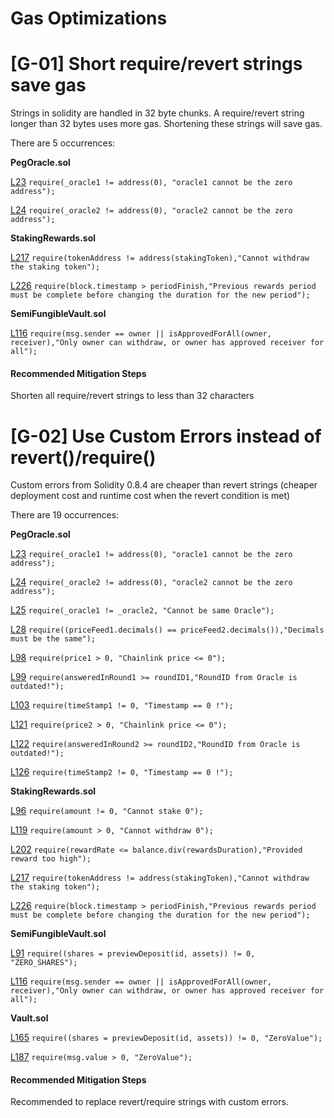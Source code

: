 # Gas Optimizations
# [G-01] Short require/revert strings save gas 
Strings in solidity are handled in 32 byte chunks. A require/revert string longer than 32 bytes uses more gas. Shortening these strings will save gas.


There are 5 occurrences:

**PegOracle.sol** 

[L23](https://github.com/code-423n4/2022-09-y2k-finance/blob/main/src/oracles/PegOracle.sol#L23) `require(_oracle1 != address(0), "oracle1 cannot be the zero address");`

[L24](https://github.com/code-423n4/2022-09-y2k-finance/blob/main/src/oracles/PegOracle.sol#L24) `require(_oracle2 != address(0), "oracle2 cannot be the zero address");`


**StakingRewards.sol** 

[L217](https://github.com/code-423n4/2022-09-y2k-finance/blob/main/src/rewards/StakingRewards.sol#L217) `require(tokenAddress != address(stakingToken),"Cannot withdraw the staking token");`

[L226](https://github.com/code-423n4/2022-09-y2k-finance/blob/main/src/rewards/StakingRewards.sol#L226) `require(block.timestamp > periodFinish,"Previous rewards period must be complete before changing the duration for the new period");`


**SemiFungibleVault.sol** 

[L116](https://github.com/code-423n4/2022-09-y2k-finance/blob/main/src/SemiFungibleVault.sol#L116) `require(msg.sender == owner || isApprovedForAll(owner, receiver),"Only owner can withdraw, or owner has approved receiver for all");`


#### Recommended Mitigation Steps
Shorten all require/revert strings to less than 32 characters


# [G-02] Use Custom Errors instead of revert()/require() 
Custom errors from Solidity 0.8.4 are cheaper than revert strings (cheaper deployment cost and runtime cost when the revert condition is met)


There are 19 occurrences:

**PegOracle.sol** 

[L23](https://github.com/code-423n4/2022-09-y2k-finance/blob/main/src/oracles/PegOracle.sol#L23) `require(_oracle1 != address(0), "oracle1 cannot be the zero address");`

[L24](https://github.com/code-423n4/2022-09-y2k-finance/blob/main/src/oracles/PegOracle.sol#L24) `require(_oracle2 != address(0), "oracle2 cannot be the zero address");`

[L25](https://github.com/code-423n4/2022-09-y2k-finance/blob/main/src/oracles/PegOracle.sol#L25) `require(_oracle1 != _oracle2, "Cannot be same Oracle");`

[L28](https://github.com/code-423n4/2022-09-y2k-finance/blob/main/src/oracles/PegOracle.sol#L28) `require((priceFeed1.decimals() == priceFeed2.decimals()),"Decimals must be the same");`

[L98](https://github.com/code-423n4/2022-09-y2k-finance/blob/main/src/oracles/PegOracle.sol#L98) `require(price1 > 0, "Chainlink price <= 0");`

[L99](https://github.com/code-423n4/2022-09-y2k-finance/blob/main/src/oracles/PegOracle.sol#L99) `require(answeredInRound1 >= roundID1,"RoundID from Oracle is outdated!");`

[L103](https://github.com/code-423n4/2022-09-y2k-finance/blob/main/src/oracles/PegOracle.sol#L103) `require(timeStamp1 != 0, "Timestamp == 0 !");`

[L121](https://github.com/code-423n4/2022-09-y2k-finance/blob/main/src/oracles/PegOracle.sol#L121) `require(price2 > 0, "Chainlink price <= 0");`

[L122](https://github.com/code-423n4/2022-09-y2k-finance/blob/main/src/oracles/PegOracle.sol#L122) `require(answeredInRound2 >= roundID2,"RoundID from Oracle is outdated!");`

[L126](https://github.com/code-423n4/2022-09-y2k-finance/blob/main/src/oracles/PegOracle.sol#L126) `require(timeStamp2 != 0, "Timestamp == 0 !");`


**StakingRewards.sol** 

[L96](https://github.com/code-423n4/2022-09-y2k-finance/blob/main/src/rewards/StakingRewards.sol#L96) `require(amount != 0, "Cannot stake 0");`

[L119](https://github.com/code-423n4/2022-09-y2k-finance/blob/main/src/rewards/StakingRewards.sol#L119) `require(amount > 0, "Cannot withdraw 0");`

[L202](https://github.com/code-423n4/2022-09-y2k-finance/blob/main/src/rewards/StakingRewards.sol#L202) `require(rewardRate <= balance.div(rewardsDuration),"Provided reward too high");`

[L217](https://github.com/code-423n4/2022-09-y2k-finance/blob/main/src/rewards/StakingRewards.sol#L217) `require(tokenAddress != address(stakingToken),"Cannot withdraw the staking token");`

[L226](https://github.com/code-423n4/2022-09-y2k-finance/blob/main/src/rewards/StakingRewards.sol#L226) `require(block.timestamp > periodFinish,"Previous rewards period must be complete before changing the duration for the new period");`


**SemiFungibleVault.sol** 

[L91](https://github.com/code-423n4/2022-09-y2k-finance/blob/main/src/SemiFungibleVault.sol#L91) `require((shares = previewDeposit(id, assets)) != 0, "ZERO_SHARES");`

[L116](https://github.com/code-423n4/2022-09-y2k-finance/blob/main/src/SemiFungibleVault.sol#L116) `require(msg.sender == owner || isApprovedForAll(owner, receiver),"Only owner can withdraw, or owner has approved receiver for all");`


**Vault.sol** 

[L165](https://github.com/code-423n4/2022-09-y2k-finance/blob/main/src/Vault.sol#L165) `require((shares = previewDeposit(id, assets)) != 0, "ZeroValue");`

[L187](https://github.com/code-423n4/2022-09-y2k-finance/blob/main/src/Vault.sol#L187) `require(msg.value > 0, "ZeroValue");`


#### Recommended Mitigation Steps
Recommended to replace revert/require strings with custom errors.



